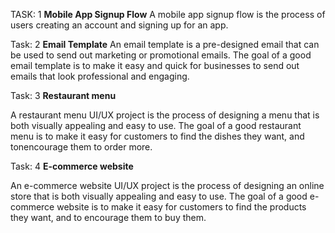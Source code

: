 TASK: 1
**Mobile App Signup Flow**
A mobile app signup flow is the process of users creating an account and signing up for an app. 

Task: 2
**Email Template**
An email template is a pre-designed email that can be used to send out
marketing or promotional emails. The goal of a good email template is to make it easy and quick 
for businesses to send out emails that look professional and engaging.

Task: 3
**Restaurant menu**

A restaurant menu UI/UX project is the process of designing a menu that is both visually appealing 
and easy to use. The goal of a good restaurant menu is to make it easy for customers to find the dishes they 
want, and tonencourage them to order more.

Task: 4
**E-commerce website**

An e-commerce website UI/UX project is the process of designing an online store that is both visually 
appealing and easy to use. The goal of a good e-commerce website is to make it easy for customers to find 
the products they want, and to encourage them to buy them.

